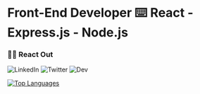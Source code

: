 # Front-End Developer ⌨️ React - Express.js - Node.js



### 👋🏻 React Out
![LinkedIn](https://img.shields.io/badge/LinkedIn-0077B5?style=for-the-badge&logo=linkedin&logoColor=white)
![Twitter](https://img.shields.io/badge/Twitter-1DA1F2?style=for-the-badge&logo=twitter&logoColor=white)
![Dev](https://img.shields.io/badge/dev.to-0A0A0A?style=for-the-badge&logo=dev.to&logoColor=white)


[![Top Languages](https://github-readme-stats.vercel.app/api/top-langs/?username=shallihan)](https://github.com/shallihan/github-readme-stats)

